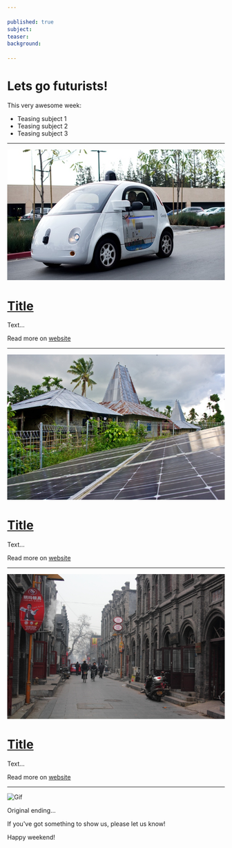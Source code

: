 ```yaml
---

published: true
subject:
teaser:
background:

---
```


# Lets go futurists!

This very awesome week:

* Teasing subject 1
* Teasing subject 2
* Teasing subject 3

---

[<img src="2016-02-19-35-googlecar.jpg" width="565"/>](http://www.theguardian.com/technology/2016/feb/09/google-computers-self-driving-cars-human)

# [Title](http://www.theguardian.com/technology/2016/feb/09/google-computers-self-driving-cars-human)

Text...

Read more on [website](http://www.theguardian.com/technology/2016/feb/09/google-computers-self-driving-cars-human)

---

[<img src="2016-02-19-35-sumba.jpg" width="565"/>](http://www.climatecentral.org/news/small-island-offers-big-lessons-clean-power-20029)

# [Title](http://www.climatecentral.org/news/small-island-offers-big-lessons-clean-power-20029)

Text...

Read more on [website](http://www.climatecentral.org/news/small-island-offers-big-lessons-clean-power-20029)

---

[<img src="2016-02-19-35-baoding.jpg" width="565"/>](http://www.climatechangenews.com/2016/02/15/smoggy-hebei-offers-hope-china-can-win-war-on-air-pollution/)

# [Title](http://www.climatechangenews.com/2016/02/15/smoggy-hebei-offers-hope-china-can-win-war-on-air-pollution/)

Text...

Read more on [website](http://www.climatechangenews.com/2016/02/15/smoggy-hebei-offers-hope-china-can-win-war-on-air-pollution/)

---

![Gif](path)

Original ending...

If you've got something to show us, please let us know!

Happy weekend!
